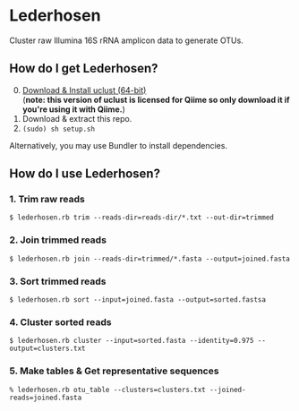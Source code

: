 # Lederhosen

Cluster raw Illumina 16S rRNA amplicon data to generate OTUs.

## How do I get Lederhosen?

0. [Download & Install uclust (64-bit)](http://www.drive5.com/uclust/downloads1_2_22q.html)  
    (**note: this version of uclust is licensed for Qiime so only download it if you're using it with Qiime.**)
1. Download & extract this repo.
2. `(sudo) sh setup.sh`

Alternatively, you may use Bundler to install dependencies.

## How do I use Lederhosen?

### 1. Trim raw reads

`$ lederhosen.rb trim --reads-dir=reads-dir/*.txt --out-dir=trimmed`

### 2. Join trimmed reads

`$ lederhosen.rb join --reads-dir=trimmed/*.fasta --output=joined.fasta`

### 3. Sort trimmed reads

`$ lederhosen.rb sort --input=joined.fasta --output=sorted.fastsa`

### 4. Cluster sorted reads

`$ lederhosen.rb cluster --input=sorted.fasta --identity=0.975 --output=clusters.txt`

### 5. Make tables & Get representative sequences

`% lederhosen.rb otu_table --clusters=clusters.txt --joined-reads=joined.fasta`